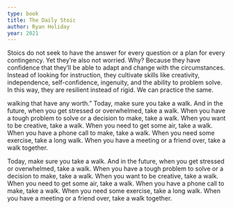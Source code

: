 ```yaml
---
type: book
title: The Daily Stoic
author: Ryan Holiday
year: 2021
---
```


Stoics do not seek to have the answer for every question or a plan for every contingency. Yet they’re also not worried. Why? Because they have confidence that they’ll be able to adapt and change with the circumstances. Instead of looking for instruction, they cultivate skills like creativity, independence, self-confidence, ingenuity, and the ability to problem solve. In this way, they are resilient instead of rigid. We can practice the same.

walking that have any worth.” Today, make sure you take a walk. And in the future, when you get stressed or overwhelmed, take a walk. When you have a tough problem to solve or a decision to make, take a walk. When you want to be creative, take a walk. When you need to get some air, take a walk. When you have a phone call to make, take a walk. When you need some exercise, take a long walk. When you have a meeting or a friend over, take a walk together.

Today, make sure you take a walk. And in the future, when you get stressed or overwhelmed, take a walk. When you have a tough problem to solve or a decision to make, take a walk. When you want to be creative, take a walk. When you need to get some air, take a walk. When you have a phone call to make, take a walk. When you need some exercise, take a long walk. When you have a meeting or a friend over, take a walk together.
